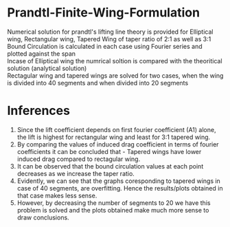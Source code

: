# Prandtl-Finite-Wing-Formulation  
Numerical solution for prandtl's lifting line theory is provided for Elliptical wing, Rectangular wing, Tapered Wing of taper ratio of 2:1 as well as 3:1  
Bound Circulation is calculated in each case using Fourier series and plotted against the span   
Incase of Elliptical wing the numrical soltion is compared with the theoritical solution (analytical solution)  
Rectagular wing and tapered wings are solved for two cases, when the wing is divided into 40 segments and when divided into 20 segments  
  
# Inferences
1. Since the lift coefficient depends on first fourier coefficient (A1) alone, the lift is highest for rectangular wing and least for 3:1 tapered wing.  
2. By comparing the values of induced drag coefficient in terms of fourier coefficients it can be concluded that - Tapered wings have lower induced drag compared to rectagular wing.   
3. It can be observed that the bound circulation values at each point decreases as we increase the taper ratio.  
4. Evidently, we can see that the graphs coresponding to tapered wings in case of 40 segments, are overfitting. Hence the results/plots obtained in that case makes less sense.  
5. However, by decreasing the number of segments to 20 we have this problem is solved and the plots obtained make much more sense to draw conclusions.  
